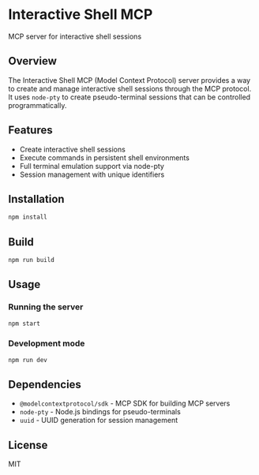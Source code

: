 # Interactive Shell MCP

MCP server for interactive shell sessions

## Overview

The Interactive Shell MCP (Model Context Protocol) server provides a way to create and manage interactive shell sessions through the MCP protocol. It uses `node-pty` to create pseudo-terminal sessions that can be controlled programmatically.

## Features

- Create interactive shell sessions
- Execute commands in persistent shell environments
- Full terminal emulation support via node-pty
- Session management with unique identifiers

## Installation

```bash
npm install
```

## Build

```bash
npm run build
```

## Usage

### Running the server

```bash
npm start
```

### Development mode

```bash
npm run dev
```

## Dependencies

- `@modelcontextprotocol/sdk` - MCP SDK for building MCP servers
- `node-pty` - Node.js bindings for pseudo-terminals
- `uuid` - UUID generation for session management

## License

MIT